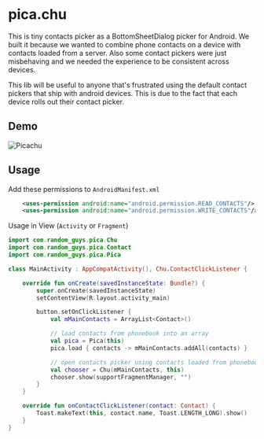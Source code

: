 # pica.chu
This is tiny contacts picker as a BottomSheetDialog picker for Android. 
We built it because we wanted to combine phone contacts on a device with contacts loaded from a server.
Also some contact pickers were just misbehaving and we needed the experience to be consistent across devices.

This lib will be useful to anyone that's frustrated using the default contact pickers that ship with android devices.
This is due to the fact that each device rolls out their contact picker.

## Demo

![Picachu](https://media.giphy.com/media/WodomZmSBBMQQYSnxs/giphy.gif)

## Usage

Add these permissions to `AndroidManifest.xml`
```xml
    <uses-permission android:name="android.permission.READ_CONTACTS"/>
    <uses-permission android:name="android.permission.WRITE_CONTACTS"/>
```

Usage in View (`Activity` or `Fragment`)
```kt
import com.random_guys.pica.Chu
import com.random_guys.pica.Contact
import com.random_guys.pica.Pica

class MainActivity : AppCompatActivity(), Chu.ContactClickListener {

    override fun onCreate(savedInstanceState: Bundle?) {
        super.onCreate(savedInstanceState)
        setContentView(R.layout.activity_main)

        button.setOnClickListener {
            val mMainContacts = ArrayList<Contact>()

            // load contacts from phonebook into an array
            val pica = Pica(this)
            pica.load { contacts -> mMainContacts.addAll(contacts) }

            // open contacts picker using contacts loaded from phonebook
            val chooser = Chu(mMainContacts, this)
            chooser.show(supportFragmentManager, "")
        }
    }

    override fun onContactClickListener(contact: Contact) {
        Toast.makeText(this, contact.name, Toast.LENGTH_LONG).show()
    }
}
```
